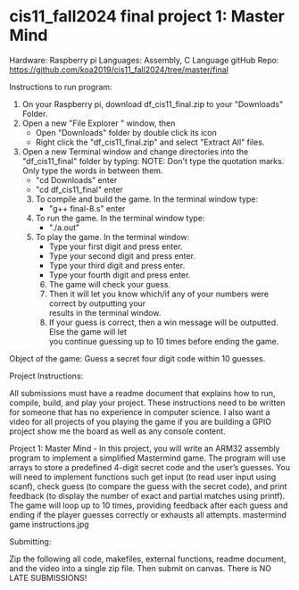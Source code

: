 # cis11_fall2024 final project 1: Master Mind
Hardware: Raspberry pi
Languages: Assembly, C Language
gitHub Repo: https://github.com/koa2019/cis11_fall2024/tree/master/final

Instructions to run program:
1. On your Raspberry pi, download df_cis11_final.zip to your "Downloads" Folder.
2. Open a new "File Explorer " window, then
    * Open "Downloads" folder by double click its icon
    * Right click the "df_cis11_final.zip" and select "Extract All" files. 
2. Open a new Terminal window and change directories into the "df_cis11_final" folder 
   by typing: NOTE: Don't type the quotation marks. Only type the words in between them.
    * "cd Downloads" enter 
    * "cd df_cis11_final" enter
    3. To compile and build the game. In the terminal window type:
        * "g++ final-8.s" enter
    4. To run the game. In the terminal window type:
        * "./a.out" 
    5. To play the game. In the terminal window:
        * Type your first digit and press enter.
        * Type your second digit and press enter.
        * Type your third digit and press enter.
        * Type your fourth digit and press enter.
        6. The game will check your guess.
        7. Then it will let you know which/if any of your numbers were correct by outputting your  
           results in the terminal window. 
        8. If your guess is correct, then a win message will be outputted. Else the game will let  
           you continue guessing up to 10 times before ending the game.
       


Object of the game:
Guess a secret four digit code within 10 guesses.

Project Instructions:

All submissions must have a readme document that explains how to run, compile, build, and play your project. These instructions need to be written for someone that has no experience in computer science. I also want a video for all projects of you playing the game if you are building a GPIO project show me the board as well as any console content.

Project 1:
    Master Mind - In this project, you will write an ARM32 assembly program to implement a simplified Mastermind game. The program will use arrays to store a predefined 4-digit secret code and the user’s guesses. You will need to implement functions such get input (to read user input using scanf), check guess (to compare the guess with the secret code), and print feedback (to display the number of exact and partial matches using printf). The game will loop up to 10 times, providing feedback after each guess and ending if the player guesses correctly or exhausts all attempts. mastermind game instructions.jpg

Submitting:

Zip the following all code, makefiles, external functions, readme document, and the video into a single zip file. Then submit on canvas. There is NO LATE SUBMISSIONS! 

